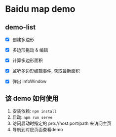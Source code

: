 # Baidu map demo

## demo-list

- [x] 创建多边形
- [x] 多边形拖动 & 编辑
- [x] 计算多边形面积
- [x] 监听多边形编辑事件, 获取最新面积
- [x] 弹出 InfoWindow


## 该 demo 如何使用

1. 安装依赖: `npm install`
2. 启动: `npm run serve`
3. 访问启动时指定的 pro://host:port/path 来访问主页
4. 导航到对应页面查看demo
